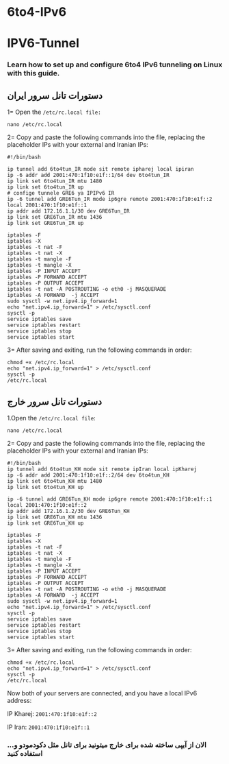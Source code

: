 # 6to4-IPv6
# IPV6-Tunnel

### Learn how to set up and configure 6to4 IPv6 tunneling on Linux with this guide.

## دستورات تانل سرور ایران
1= Open the `/etc/rc.local file:`

```
nano /etc/rc.local
```

2= Copy and paste the following commands into the file, replacing the placeholder IPs with your external and Iranian IPs:

```
#!/bin/bash

ip tunnel add 6to4tun_IR mode sit remote ipharej local ipiran
ip -6 addr add 2001:470:1f10:e1f::1/64 dev 6to4tun_IR
ip link set 6to4tun_IR mtu 1480
ip link set 6to4tun_IR up
# confige tunnele GRE6 ya IPIPv6 IR
ip -6 tunnel add GRE6Tun_IR mode ip6gre remote 2001:470:1f10:e1f::2 local 2001:470:1f10:e1f::1
ip addr add 172.16.1.1/30 dev GRE6Tun_IR
ip link set GRE6Tun_IR mtu 1436
ip link set GRE6Tun_IR up

iptables -F
iptables -X
iptables -t nat -F
iptables -t nat -X
iptables -t mangle -F
iptables -t mangle -X
iptables -P INPUT ACCEPT
iptables -P FORWARD ACCEPT
iptables -P OUTPUT ACCEPT
iptables -t nat -A POSTROUTING -o eth0 -j MASQUERADE
iptables -A FORWARD  -j ACCEPT
sudo sysctl -w net.ipv4.ip_forward=1
echo "net.ipv4.ip_forward=1" > /etc/sysctl.conf
sysctl -p
service iptables save
service iptables restart
service iptables stop
service iptables start
```

3= After saving and exiting, run the following commands in order:

```
chmod +x /etc/rc.local
echo "net.ipv4.ip_forward=1" > /etc/sysctl.conf 
sysctl -p
/etc/rc.local
```
## دستورات تانل سرور خارج

1.Open the `/etc/rc.local file`:

```
nano /etc/rc.local
```

2= Copy and paste the following commands into the file, replacing the placeholder IPs with your external and Iranian IPs:

```
#!/bin/bash
ip tunnel add 6to4tun_KH mode sit remote ipIran local ipKharej
ip -6 addr add 2001:470:1f10:e1f::2/64 dev 6to4tun_KH
ip link set 6to4tun_KH mtu 1480
ip link set 6to4tun_KH up

ip -6 tunnel add GRE6Tun_KH mode ip6gre remote 2001:470:1f10:e1f::1 local 2001:470:1f10:e1f::2
ip addr add 172.16.1.2/30 dev GRE6Tun_KH
ip link set GRE6Tun_KH mtu 1436
ip link set GRE6Tun_KH up

iptables -F
iptables -X
iptables -t nat -F
iptables -t nat -X
iptables -t mangle -F
iptables -t mangle -X
iptables -P INPUT ACCEPT
iptables -P FORWARD ACCEPT
iptables -P OUTPUT ACCEPT
iptables -t nat -A POSTROUTING -o eth0 -j MASQUERADE
iptables -A FORWARD  -j ACCEPT
sudo sysctl -w net.ipv4.ip_forward=1
echo "net.ipv4.ip_forward=1" > /etc/sysctl.conf
sysctl -p
service iptables save
service iptables restart
service iptables stop
service iptables start
```

3= After saving and exiting, run the following commands in order:

```
chmod +x /etc/rc.local
echo "net.ipv4.ip_forward=1" > /etc/sysctl.conf 
sysctl -p
/etc/rc.local
```


Now both of your servers are connected, and you have a local IPv6 address:

IP Kharej: `2001:470:1f10:e1f::2`

IP Iran: `2001:470:1f10:e1f::1`
### الان از آیپی ساخته شده برای خارج میتونید برای تانل مثل دکودمودو و... استفاده کنید
